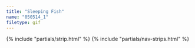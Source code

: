 ```yaml
---
title: "Sleeping Fish"
name: "050514_1"
filetype: gif
---
```


{% include "partials/strip.html" %}
{% include "partials/nav-strips.html" %}